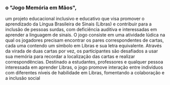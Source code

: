 ### o "Jogo Memória em Mãos",
um projeto educacional inclusivo e 
educativo que visa promover o aprendizado da Língua Brasileira de Sinais (Libras) e 
contribuir para a inclusão de pessoas surdas, com deficiência auditiva e interessadas em 
aprender a linguagem de sinais. O jogo consiste em uma atividade lúdica na qual os 
jogadores precisam encontrar os pares correspondentes de cartas, cada uma contendo um 
símbolo em Libras e sua letra equivalente. Através da virada de duas cartas por vez, os 
participantes são desafiados a usar sua memória para recordar a localização das cartas e 
realizar correspondências. Destinado a estudantes, professores e qualquer pessoa 
interessada em aprender Libras, o jogo promove interação entre indivíduos com diferentes 
níveis de habilidade em Libras, fomentando a colaboração e a inclusão social
